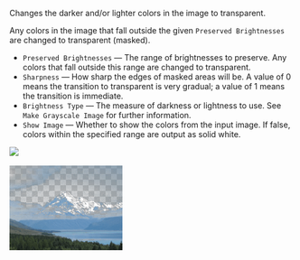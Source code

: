 Changes the darker and/or lighter colors in the image to transparent.

Any colors in the image that fall outside the given `Preserved Brightnesses` are changed to transparent (masked).

   - `Preserved Brightnesses` — The range of brightnesses to preserve. Any colors that fall outside this range are changed to transparent.
   - `Sharpness` — How sharp the edges of masked areas will be. A value of 0 means the transition to transparent is very gradual; a value of 1 means the transition is immediate.
   - `Brightness Type` — The measure of darkness or lightness to use.  See `Make Grayscale Image` for further information.
   - `Show Image` — Whether to show the colors from the input image.  If false, colors within the specified range are output as solid white.

![](mountains.png)

![](maskbrightness.png)
